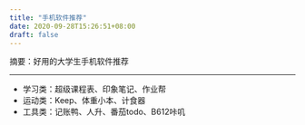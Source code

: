 ```yaml
---
title: "手机软件推荐"
date: 2020-09-28T15:26:51+08:00
draft: false
---
```


摘要：好用的大学生手机软件推荐

---

- 学习类：超级课程表、印象笔记、作业帮  
- 运动类：Keep、体重小本、计食器  
- 工具类：记账鸭、人升、番茄todo、B612咔叽  
